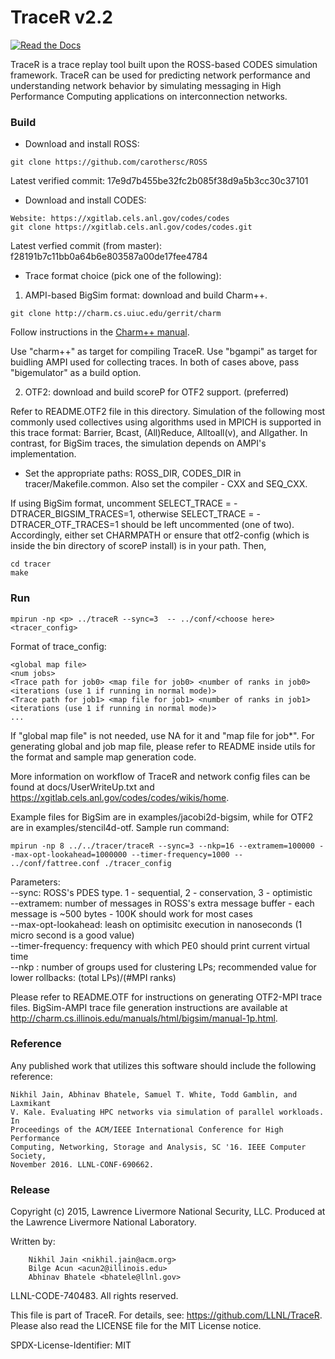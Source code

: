 TraceR v2.2
===========

[![Read the Docs](http://readthedocs.org/projects/tracer-codes/badge/?version=latest)](http://tracer-codes.readthedocs.io)

TraceR is a trace replay tool built upon the ROSS-based CODES simulation
framework. TraceR can be used for predicting network performance and
understanding network behavior by simulating messaging in High Performance
Computing applications on interconnection networks.

### Build

* Download and install ROSS:
```
git clone https://github.com/carothersc/ROSS
```
Latest verified commit: 17e9d7b455be32fc2b085f38d9a5b3cc30c37101

* Download and install CODES:
```
Website: https://xgitlab.cels.anl.gov/codes/codes
git clone https://xgitlab.cels.anl.gov/codes/codes.git
```
Latest verfied commit (from master): f28191b7c11bb0a64b6e803587a00de17fee4784

* Trace format choice (pick one of the following): 

1) AMPI-based BigSim format: download and build Charm++.
```
git clone http://charm.cs.uiuc.edu/gerrit/charm
```
Follow instructions in the [Charm++ manual](http://charm.cs.illinois.edu/manuals/html/charm++/A.html). 

Use "charm++" as target for compiling TraceR.
Use "bgampi" as target for buidling AMPI used for collecting traces.
In both of cases above, pass "bigemulator" as a build option.

2) OTF2: download and build scoreP for OTF2 support. (preferred)

Refer to README.OTF2 file in this directory. Simulation of the following most
commonly used collectives using algorithms used in MPICH is supported in this
trace format: Barrier, Bcast, (All)Reduce, Alltoall(v), and Allgather. In
contrast, for BigSim traces, the simulation depends on AMPI's implementation.

* Set the appropriate paths: ROSS_DIR, CODES_DIR in tracer/Makefile.common.
Also set the compiler - CXX and SEQ_CXX.

If using BigSim format, uncomment SELECT_TRACE = -DTRACER_BIGSIM_TRACES=1,
otherwise SELECT_TRACE = -DTRACER_OTF_TRACES=1 should be left uncommented (one of
two). Accordingly, either set CHARMPATH or ensure that otf2-config (which is 
inside the bin directory of scoreP install) is in your path. Then,
```
cd tracer
make
```

### Run

```
mpirun -np <p> ../traceR --sync=3  -- ../conf/<choose here> <tracer_config>
```

Format of trace_config:
```
<global map file>
<num jobs>
<Trace path for job0> <map file for job0> <number of ranks in job0> <iterations (use 1 if running in normal mode)>
<Trace path for job1> <map file for job1> <number of ranks in job1> <iterations (use 1 if running in normal mode)>
...
```
If "global map file" is not needed, use NA for it and "map file for job*".
For generating  global and job map file, please refer to README inside
utils for the format and sample map generation code.

More information on workflow of TraceR and network config files can be found at
docs/UserWriteUp.txt and https://xgitlab.cels.anl.gov/codes/codes/wikis/home.

Example files for BigSim are in examples/jacobi2d-bigsim, while for OTF2 are in examples/stencil4d-otf. Sample run command:
```
mpirun -np 8 ../../tracer/traceR --sync=3 --nkp=16 --extramem=100000 --max-opt-lookahead=1000000 --timer-frequency=1000 -- ../conf/fattree.conf ./tracer_config
```

Parameters:   
--sync: ROSS's PDES type. 1 - sequential, 2 - conservation, 3 - optimistic  
--extramem: number of messages in ROSS's extra message buffer - each message is ~500 bytes - 100K should work for most cases  
--max-opt-lookahead: leash on optimisitc execution in nanoseconds (1 micro second is a good value)  
--timer-frequency: frequency with which PE0 should print current virtual time  
--nkp : number of groups used for clustering LPs; recommended value for lower rollbacks: (total LPs)/(#MPI ranks) 

Please refer to README.OTF for instructions on generating OTF2-MPI trace files.
BigSim-AMPI trace file generation instructions are available at
http://charm.cs.illinois.edu/manuals/html/bigsim/manual-1p.html.

### Reference

Any published work that utilizes this software should include the following
reference:

```
Nikhil Jain, Abhinav Bhatele, Samuel T. White, Todd Gamblin, and Laxmikant
V. Kale. Evaluating HPC networks via simulation of parallel workloads. In
Proceedings of the ACM/IEEE International Conference for High Performance
Computing, Networking, Storage and Analysis, SC '16. IEEE Computer Society,
November 2016. LLNL-CONF-690662.
```

### Release

Copyright (c) 2015, Lawrence Livermore National Security, LLC.
Produced at the Lawrence Livermore National Laboratory.

Written by:
```
    Nikhil Jain <nikhil.jain@acm.org>
    Bilge Acun <acun2@illinois.edu>
    Abhinav Bhatele <bhatele@llnl.gov>
```
LLNL-CODE-740483. All rights reserved.

This file is part of TraceR. For details, see:
https://github.com/LLNL/TraceR.
Please also read the LICENSE file for the MIT License notice.

SPDX-License-Identifier: MIT
